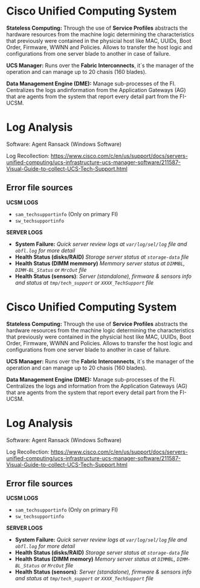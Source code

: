 # Cisco Unified Computing System

**Stateless Computing:** Through the use of **Service Profiles** abstracts the hardware resources from the machine logic determining the characteristics that previously were contained in the physicial host like MAC, UUIDs, Boot Order, Firmware, WWNN and Policies. Allows to transfer the host logic and configurations from one server blade to another in case of failure.

**UCS Manager:** Runs over the **Fabric Interconnects**, it´s the manager of the operation and can manage up to 20 chasis (160 blades).

**Data Management Engine (DME):** Manage sub-processes of the FI. Centralizes the logs andinformation from the Application Gateways (AG) that are agents from the system that report every detail part from the FI-UCSM.

# Log Analysis

Software: Agent Ransack (Windows Software)

Log Recollection: https://www.cisco.com/c/en/us/support/docs/servers-unified-computing/ucs-infrastructure-ucs-manager-software/211587-Visual-Guide-to-collect-UCS-Tech-Support.html

## Error file sources

**UCSM LOGS**

- `sam_techsupportinfo` (Only on primary FI)
- `sw_techsupportinfo`

**SERVER LOGS**

- **System Failure:** _Quick server review logs at `var/log/sel/log` file and `obfl.log` for more detail_
- **Health Status (disks/RAID)** _Storage server status at `storage-data` file_
- **Health Status (DIMM memmory)** _Memmory server status at `DIMMBL`, `DIMM-BL_Status` or `MrcOut` file_
- **Health Status (sensors)**: _Server (standalone), firmware & sensors info and status at `tmp/tech_support` or `XXXX_TechSupport` file_

# Cisco Unified Computing System

**Stateless Computing:** Through the use of **Service Profiles** abstracts the hardware resources from the machine logic determining the characteristics that previously were contained in the physicial host like MAC, UUIDs, Boot Order, Firmware, WWNN and Policies. Allows to transfer the host logic and configurations from one server blade to another in case of failure.

**UCS Manager:** Runs over the **Fabric Interconnects**, it´s the manager of the operation and can manage up to 20 chasis (160 blades).

**Data Management Engine (DME):** Manage sub-processes of the FI. Centralizes the logs and information from the Application Gateways (AG) that are agents from the system that report every detail part from the FI-UCSM.

# Log Analysis

Software: Agent Ransack (Windows Software)

Log Recollection: https://www.cisco.com/c/en/us/support/docs/servers-unified-computing/ucs-infrastructure-ucs-manager-software/211587-Visual-Guide-to-collect-UCS-Tech-Support.html

## Error file sources

**UCSM LOGS**

- `sam_techsupportinfo` (Only on primary FI)
- `sw_techsupportinfo`

**SERVER LOGS**

- **System Failure:** _Quick server review logs at `var/log/sel/log` file and `obfl.log` for more detail_
- **Health Status (disks/RAID)** _Storage server status at `storage-data` file_
- **Health Status (DIMM memory)** _Memory server status at `DIMMBL`, `DIMM-BL_Status` or `MrcOut` file_
- **Health Status (sensors)**: _Server (standalone), firmware & sensors info and status at `tmp/tech_support` or `XXXX_TechSupport` file_
